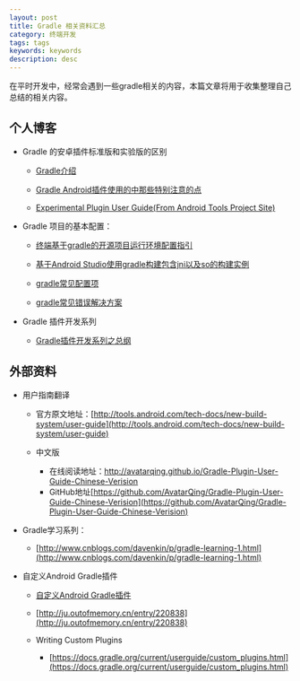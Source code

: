 ```yaml
---
layout: post
title: Gradle 相关资料汇总
category: 终端开发
tags: tags
keywords: keywords
description: desc
---
```


在平时开发中，经常会遇到一些gradle相关的内容，本篇文章将用于收集整理自己总结的相关内容。

## 个人博客

- Gradle 的安卓插件标准版和实验版的区别
	
	- [Gradle介绍](http://blog.bihe0832.com/gradle_introducation.html)

	- [Gradle Android插件使用的中那些特别注意的点](http://blog.bihe0832.com/gradle_trap.html)

	- [Experimental Plugin User Guide(From Android Tools Project Site)
](http://blog.bihe0832.com/experimental_Plugin_User_Guide.html)
	
- Gradle 项目的基本配置：

	- [终端基于gradle的开源项目运行环境配置指引](http://blog.bihe0832.com/android-as-gradle-config.html)
	
	- [基于Android Studio使用gradle构建包含jni以及so的构建实例](http://blog.bihe0832.com/gradle-test.html)
	
	- [gradle常见配置项](http://blog.bihe0832.com/gradle-config.html)

	- [gradle常见错误解决方案](http://blog.bihe0832.com/gradle-issues.html)

- Gradle 插件开发系列

	- [Gradle插件开发系列之总纲](https://blog.bihe0832.com/gradle_plugin_summary.html)
	
## 外部资料

- 用户指南翻译

	- 官方原文地址：[http://tools.android.com/tech-docs/new-build-system/user-guide](http://tools.android.com/tech-docs/new-build-system/user-guide)

	- 中文版
	
		- 在线阅读地址：[http://avatarqing.github.io/Gradle-Plugin-User-Guide-Chinese-Verision
](http://avatarqing.github.io/Gradle-Plugin-User-Guide-Chinese-Verision
)
		- GitHub地址[https://github.com/AvatarQing/Gradle-Plugin-User-Guide-Chinese-Verision](https://github.com/AvatarQing/Gradle-Plugin-User-Guide-Chinese-Verision)

- Gradle学习系列：

	- [http://www.cnblogs.com/davenkin/p/gradle-learning-1.html](http://www.cnblogs.com/davenkin/p/gradle-learning-1.html)

- 自定义Android Gradle插件

	- [自定义Android Gradle插件](http://unclechen.github.io/2015/11/17/%E8%87%AA%E5%AE%9A%E4%B9%89Android-Gradle%E6%8F%92%E4%BB%B6/)

	- [http://ju.outofmemory.cn/entry/220838](http://ju.outofmemory.cn/entry/220838)


	- Writing Custom Plugins

		- [https://docs.gradle.org/current/userguide/custom_plugins.html](https://docs.gradle.org/current/userguide/custom_plugins.html)
